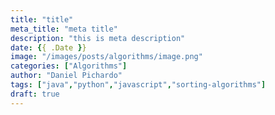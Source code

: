 ```yaml
---
title: "title"
meta_title: "meta title"
description: "this is meta description"
date: {{ .Date }}
image: "/images/posts/algorithms/image.png"
categories: ["Algorithms"]
author: "Daniel Pichardo"
tags: ["java","python","javascript","sorting-algorithms"]
draft: true
---
```

